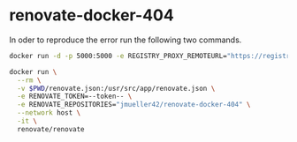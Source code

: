 # renovate-docker-404

In oder to reproduce the error run the following two commands.

```sh
docker run -d -p 5000:5000 -e REGISTRY_PROXY_REMOTEURL="https://registry-1.docker.io" registry:latest
```

```sh
docker run \
  --rm \
  -v $PWD/renovate.json:/usr/src/app/renovate.json \
  -e RENOVATE_TOKEN=--token-- \
  -e RENOVATE_REPOSITORIES="jmueller42/renovate-docker-404" \
  --network host \
  -it \
  renovate/renovate
```
